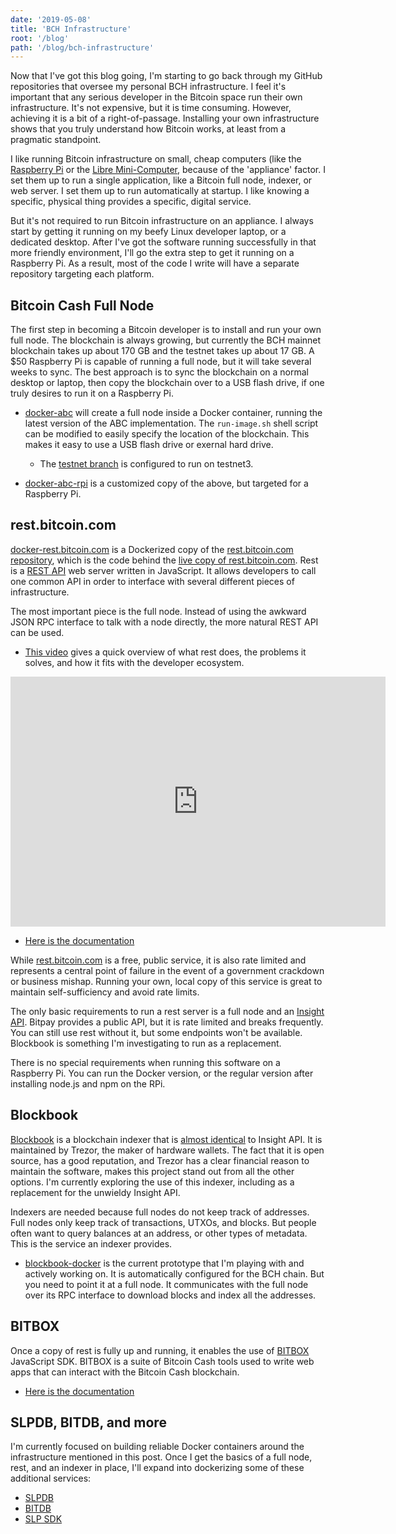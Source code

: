 ```yaml
---
date: '2019-05-08'
title: 'BCH Infrastructure'
root: '/blog'
path: '/blog/bch-infrastructure'
---
```


Now that I've got this blog going, I'm starting to go back through my GitHub
repositories that oversee my personal BCH infrastructure. I feel it's important
that any serious developer in the Bitcoin space run their own infrastructure.
It's not expensive, but it is time consuming. However, achieving it is a bit
of a right-of-passage. Installing your own infrastructure shows that you truly
understand how Bitcoin works, at least from a pragmatic standpoint.

I like running Bitcoin infrastructure on small, cheap computers (like
the [Raspberry Pi](https://amzn.to/2HaXKmn) or
the [Libre Mini-Computer](https://amzn.to/2Yi6gWp),
because of the 'appliance' factor. I set them up to run a single application,
like a Bitcoin full node, indexer, or web server. I set them up to run automatically
at startup. I like knowing a specific, physical thing provides a specific,
digital service.

But it's not required to run Bitcoin infrastructure on an appliance. I always
start by getting it running on my beefy Linux developer laptop, or a dedicated desktop.
After I've got the software running successfully in that more friendly environment,
I'll go the extra step to get it running on a Raspberry Pi. As a result, most
of the code I write will have a separate repository targeting each platform.

## Bitcoin Cash Full Node

The first step in becoming a Bitcoin developer is to
install and run your own full node. The blockchain is always growing, but
currently the BCH mainnet blockchain takes up about 170 GB and the testnet
takes up about 17 GB. A $50 Raspberry Pi is capable of running a full node, but
it will take several weeks to sync. The best approach is to sync the blockchain
on a normal desktop or laptop, then copy the blockchain over to a USB flash drive,
if one truly desires to run it on a Raspberry Pi.

- [docker-abc](https://github.com/christroutner/docker-abc) will create a full
node inside a Docker container, running the latest version of the ABC
implementation. The `run-image.sh` shell script can be modified to easily
specify the location of the blockchain. This makes it easy to use a USB flash
drive or exernal hard drive.
  - The [testnet branch](https://github.com/christroutner/docker-abc/tree/testnet)
  is configured to run on testnet3.

- [docker-abc-rpi](https://github.com/christroutner/docker-abc-rpi) is a customized
copy of the above, but targeted for a Raspberry Pi.

## rest.bitcoin.com

[docker-rest.bitcoin.com](https://github.com/Bitcoin-com/docker-rest.bitcoin.com) is
a Dockerized copy of
the [rest.bitcoin.com repository](https://github.com/Bitcoin-com/rest.bitcoin.com),
which is the code behind the [live copy of rest.bitcoin.com](https://rest.bitcoin.com).
Rest is a [REST API](https://en.wikipedia.org/wiki/Representational_state_transfer)
web server written in JavaScript. It allows developers to call one common API
in order to interface with several different pieces of infrastructure.

The most important piece is the full node. Instead of using the awkward JSON RPC
interface to talk with a node directly, the more natural REST API can be used.

- [This video](https://www.youtube.com/watch?v=o0FfW5rZPFs) gives a quick overview
of what rest does, the problems it solves, and how it fits with the developer
ecosystem.
<iframe width="600" height="400" src="https://www.youtube.com/embed/o0FfW5rZPFs" frameborder="0" allow="accelerometer; autoplay; encrypted-media; gyroscope; picture-in-picture" allowfullscreen></iframe>

- [Here is the documentation](https://developer.bitcoin.com/rest/docs/getting-started)

While [rest.bitcoin.com](https://rest.bitcoin.com) is a free, public service, it
is also rate limited and represents a central point of failure in the event of
a government crackdown or business mishap. Running your own, local copy of this
service is great to maintain self-sufficiency and avoid rate limits.

The only basic requirements to run a rest server is a full node and an
[Insight API](https://bch-insight.bitpay.com). Bitpay provides a public API,
but it is rate limited and breaks frequently. You can still use rest without it,
but some endpoints won't be available.
Blockbook is something I'm investigating to run as a replacement.

There is no special requirements when running this software on a Raspberry Pi.
You can run the Docker version, or the regular version after installing node.js
and npm on the RPi.

## Blockbook

[Blockbook](https://github.com/trezor/blockbook) is a blockchain indexer that
is [almost identical](https://gist.github.com/christroutner/ff1af0ee4f5a207571fe7857acdc916e) to
Insight API. It is maintained by Trezor, the maker of hardware wallets.
The fact that it is open source, has a good reputation, and Trezor has a clear
financial reason to maintain the software, makes this project stand out from
all the other options.
I'm currently exploring the use of this indexer, including as a
replacement for the unwieldy Insight API.

Indexers are needed because full nodes do not keep track of addresses. Full nodes
only keep track of transactions, UTXOs, and blocks. But people often want to
query balances at an address, or other types of metadata. This is the service
an indexer provides.

- [blockbook-docker](https://github.com/christroutner/blockbook-docker) is the
current prototype that I'm playing with and actively working on. It is
automatically configured for the BCH chain. But you need to point it at a full node.
It communicates with the full node over its RPC interface to download blocks and
index all the addresses.

## BITBOX

Once a copy of rest is fully up and running, it enables the use
of [BITBOX](https://github.com/Bitcoin-com/bitbox-sdk) JavaScript SDK. BITBOX
is a suite of Bitcoin Cash tools used to write web apps that can interact
with the Bitcoin Cash blockchain.

- [Here is the documentation](https://developer.bitcoin.com/bitbox/docs/getting-started)

## SLPDB, BITDB, and more

I'm currently focused on building reliable Docker containers around the
infrastructure mentioned in this post. Once I get the basics of a full node,
rest, and an indexer in place, I'll expand into dockerizing some of these
additional services:

- [SLPDB](https://github.com/simpleledger/SLPDB)
- [BITDB](https://bitdb.bch.sx/)
- [SLP SDK](https://github.com/Bitcoin-com/slp-sdk)
